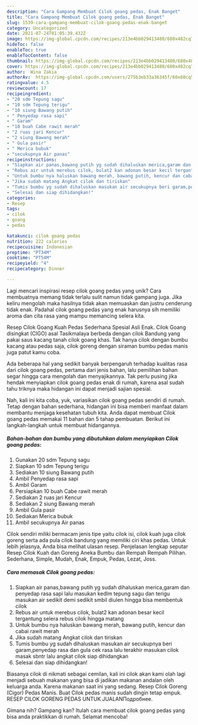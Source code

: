 ```yaml
---
description: "Cara Gampang Membuat Cilok goang pedas, Enak Banget"
title: "Cara Gampang Membuat Cilok goang pedas, Enak Banget"
slug: 1539-cara-gampang-membuat-cilok-goang-pedas-enak-banget
category: Uncategorized
date: 2021-07-24T01:05:39.432Z
image: https://img-global.cpcdn.com/recipes/213e4bb029413480/680x482cq70/cilok-goang-pedas-foto-resep-utama.jpg
hideToc: false
enableToc: true
enableTocContent: false
thumbnail: https://img-global.cpcdn.com/recipes/213e4bb029413480/680x482cq70/cilok-goang-pedas-foto-resep-utama.jpg
cover: https://img-global.cpcdn.com/recipes/213e4bb029413480/680x482cq70/cilok-goang-pedas-foto-resep-utama.jpg
author:  Wina Zakia
authorAv:  https://img-global.cpcdn.com/users/275b3eb33a36345f/60x60cq50/avatar.jpg
ratingvalue: 4.5
reviewcount: 17
recipeingredient:
- "20 sdm Tepung sagu"
- "10 sdm Tepung terigu"
- "10 siung Bawang putih"
- " Penyedap rasa sapi"
- " Garam"
- "10 buah Cabe rawit merah"
- "2 ruas jari Kencur"
- "2 siung Bawang merah"
- " Gula pasir"
- " Merica bubuk"
- "secukupnya Air panas"
recipeinstructions:
- "Siapkan air panas,bawang putih yg sudah dihaluskan merica,garam dan penyedap rasa sapi lalu masukan kedlm tepung sagu dan terigu masukan air sedikit demi sedikit smbil diulen hingga bisa membentuk cilok"
- "Rebus air untuk merebus cilok, bulat2 kan adonan besar kecil tergantung selera rebus cilok hingga matang"
- "Untuk bumbu nya haluskan bawang merah, bawang putih, kencur dan cabai rawit merah"
- "Jika sudah matang Angkat cilok dan tiriskan"
- "Tumis bumbu yg sudah dihaluskan masukan air secukupnya beri garam,penyedap rasa dan gula cek rasa lalu terakhir masukan cilok masak sbntr lalu angkat cilok siap dihidangkan"
- "Selesai dan siap dihidangkan!"
categories:
- Resep
tags:
- cilok
- goang
- pedas

katakunci: cilok goang pedas 
nutrition: 222 calories
recipecuisine: Indonesian
preptime: "PT34M"
cooktime: "PT54M"
recipeyield: "4"
recipecategory: Dinner

---
```



Lagi mencari inspirasi resep cilok goang pedas yang unik? Cara membuatnya memang tidak terlalu sulit namun tidak gampang juga. Jika keliru mengolah maka hasilnya tidak akan memuaskan dan justru cenderung tidak enak. Padahal cilok goang pedas yang enak harusnya sih memiliki aroma dan cita rasa yang mampu memancing selera kita.


Resep Cilok Goang Kuah Pedas Sederhana Spesial Asli Enak. Cilok Goang disingkat (CIGO) asal Tasikmalaya berbeda dengan cilok Bandung yang pakai saus kacang tanah cilok goang khas. Tak hanya cilok dengan bumbu kacang atau pedas saja, cilok goreng dengan siraman bumbu pedas manis juga patut kamu coba.

Ada beberapa hal yang sedikit banyak berpengaruh terhadap kualitas rasa dari cilok goang pedas, pertama dari jenis bahan, lalu pemilihan bahan segar hingga cara mengolah dan menyajikannya. Tak perlu pusing jika hendak menyiapkan cilok goang pedas enak di rumah, karena asal sudah tahu triknya maka hidangan ini dapat menjadi sajian spesial.


Nah, kali ini kita coba, yuk, variasikan cilok goang pedas sendiri di rumah. Tetap dengan bahan sederhana, hidangan ini bisa memberi manfaat dalam membantu menjaga kesehatan tubuh kita. Anda dapat membuat Cilok goang pedas memakai 11 bahan dan 5 tahap pembuatan. Berikut ini langkah-langkah untuk membuat hidangannya.

<!--inarticleads1-->

##### Bahan-bahan dan bumbu yang dibutuhkan dalam menyiapkan Cilok goang pedas:

1. Gunakan 20 sdm Tepung sagu
1. Siapkan 10 sdm Tepung terigu
1. Sediakan 10 siung Bawang putih
1. Ambil  Penyedap rasa sapi
1. Ambil  Garam
1. Persiapkan 10 buah Cabe rawit merah
1. Sediakan 2 ruas jari Kencur
1. Sediakan 2 siung Bawang merah
1. Ambil  Gula pasir
1. Sediakan  Merica bubuk
1. Ambil secukupnya Air panas


Cilok sendiri miliki bermacam jenis tipe yaitu cilok isi, cilok kuah juga cilok goreng serta ada pula cilok bandung yang memiliki ciri khas pedas. Untuk lebih jelasnya, Anda bisa melihat ulasan resep. Penjelasan lengkap seputar Resep Cilok Kuah dan Goreng Aneka Bumbu dan Rempah Rempah Pilihan. Sederhana, Simple, Mudah, Enak, Empuk, Pedas, Lezat, Joss. 

<!--inarticleads2-->

##### Cara memasak Cilok goang pedas:

1. Siapkan air panas,bawang putih yg sudah dihaluskan merica,garam dan penyedap rasa sapi lalu masukan kedlm tepung sagu dan terigu masukan air sedikit demi sedikit smbil diulen hingga bisa membentuk cilok
1. Rebus air untuk merebus cilok, bulat2 kan adonan besar kecil tergantung selera rebus cilok hingga matang
1. Untuk bumbu nya haluskan bawang merah, bawang putih, kencur dan cabai rawit merah
1. Jika sudah matang Angkat cilok dan tiriskan
1. Tumis bumbu yg sudah dihaluskan masukan air secukupnya beri garam,penyedap rasa dan gula cek rasa lalu terakhir masukan cilok masak sbntr lalu angkat cilok siap dihidangkan
1. Selesai dan siap dihidangkan!

Biasanya cilok di nikmati sebagai cemilan, kali ini cilok akan kami olah lagi menjadi sebuah makanan yang bisa di jadikan makanan andalan oleh keluarga anda. Karena makanan saat ini yang sedang. Resep Cilok Goreng (Cigor) Pedas Manis. Buat Cilok pedas manis sudah dingin tetap empuk. RESEP CILOK GORENG PEDAS UNTUK JUALANПодробнее. 

Gimana nih? Gampang kan? Itulah cara membuat cilok goang pedas yang bisa anda praktikkan di rumah. Selamat mencoba!

